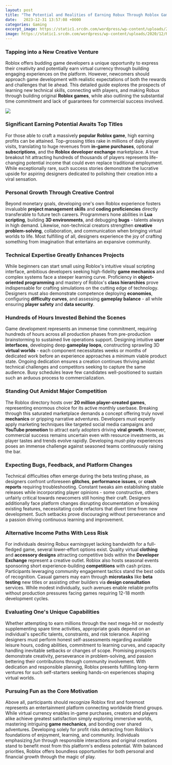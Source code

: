 ```yaml
---
layout: post
title: "The Potential and Realities of Earning Robux Through Roblox Game Development"
date:   2023-12-31 13:57:08 +0000
categories: Gaming
excerpt_image: https://static1.srcdn.com/wordpress/wp-content/uploads/2020/12/Roblox-Free-Robux.jpg
image: https://static1.srcdn.com/wordpress/wp-content/uploads/2020/12/Roblox-Free-Robux.jpg
---
```


### Tapping into a New Creative Venture
Roblox offers budding game developers a unique opportunity to express their creativity and potentially earn virtual currency through building engaging experiences on the platform. However, newcomers should approach game development with realistic expectations of both the rewards and challenges that lie ahead. This detailed guide explores the prospects of learning new technical skills, connecting with players, and making Robux through building original **Roblox games**, while also outlining the substantial time commitment and lack of guarantees for commercial success involved.  

![](https://static1.srcdn.com/wordpress/wp-content/uploads/2020/12/Roblox-Free-Robux.jpg)
### Significant Earning Potential Awaits Top Titles  
For those able to craft a massively **popular Roblox game**, high earning profits can be attained. Top-grossing titles rake in millions of daily player visits, translating to huge revenues from **in-game purchases**, optional **subscriptions**, and the **Roblox developer exchange** marketplace. A true breakout hit attracting hundreds of thousands of players represents life-changing potential income that could even replace traditional employment. While exceptionally rare, such success stories demonstrate the lucrative upside for aspiring designers dedicated to polishing their creation into a viral sensation.
### Personal Growth Through Creative Control
Beyond monetary goals, developing one's own Roblox experience fosters invaluable **project management skills** and **coding proficiencies** directly transferable to future tech careers. Programmers hone abilities in **Lua scripting**, building **3D environments**, and debugging **bugs** - talents always in high demand. Likewise, non-technical creators strengthen **creative problem-solving**, collaboration, and communication when bringing virtual worlds to life. Most fulfilling of all, designers experience the joy of crafting something from imagination that entertains an expansive community.
### Technical Expertise Greatly Enhances Projects
While beginners can start small using Roblox's intuitive visual scripting interface, ambitious developers seeking high-fidelity **game mechanics** and complex systems face a steeper learning curve. Proficiency in **object-oriented programming** and mastery of Roblox's **class hierarchies** prove indispensable for crafting simulations on the cutting edge of technology. Designers must also demonstrate competence deploying **economies**, configuring **difficulty curves**, and assessing **gameplay balance** - all while ensuring **player safety** and **data security**.
### Hundreds of Hours Invested Behind the Scenes    
Game development represents an immense time commitment, requiring hundreds of hours across all production phases from pre-production brainstorming to sustained live operations support. Designing intuitive **user interfaces**, developing deep **gameplay loops**, constructing sprawling 3D **virtual worlds** - each component necessitates weeks or months of dedicated work before an experience approaches a minimum viable product state. Ongoing dedication ensures a creation continues thriving amidst technical challenges and competitors seeking to capture the same audience. Busy schedules leave few candidates well-positioned to sustain such an arduous process to commercialization.
### Standing Out Amidst Major Competition
The Roblox directory hosts over **20 million player-created games**, representing enormous choice for its active monthly userbase. Breaking through this saturated marketplace demands a concept offering truly novel **mechanics** or gripping narrative adventures. Developers must expertly apply marketing techniques like targeted social media campaigns and **YouTube promotion** to attract early adopters driving **viral growth**. However, commercial success remains uncertain even with resource investments, as player tastes and trends evolve rapidly. Developing *must-play* experiences poses an immense challenge against seasoned teams continuously raising the bar.
### Expecting Bugs, Feedback, and Platform Changes
Technical difficulties often emerge during the beta testing phase, as designers confront unforeseen **glitches**, **performance issues**, or **crash reports** requiring troubleshooting. Constant tweaks aim establishing stable releases while incorporating player opinions - some constructive, others unfairly critical towards newcomers still honing their craft. Designers additionally face platform changes disrupting documentation or breaking existing features, necessitating code refactors that divert time from new development. Such setbacks prove discouraging without perseverance and a passion driving continuous learning and improvement. 
### Alternative Income Paths With Less Risk  
For individuals desiring Robux earningsyet lacking bandwidth for a full-fledged game, several lower-effort options exist. Quality virtual **clothing** and **accessory designs** attracting competitive bids within the **Developer Exchange** represent a creative outlet. Roblox also hosts seasonal events sponsoring short experience-building **competitions** with cash prizes. Participants leveraging community engagement tactics stand the best odds of recognition. Casual gamers may earn through **microtasks** like **beta testing** new titles or assisting other builders via **design consultation** services. While modest individually, such avenues enable reliable profits without production pressures facing games requiring 12-18 month development cycles.
### Evaluating One's Unique Capabilities
Whether attempting to earn millions through the next mega-hit or modestly supplementing spare time activities, appropriate goals depend on an individual's specific talents, constraints, and risk tolerance. Aspiring designers must perform honest self-assessments regarding available leisure hours, coding abilities, commitment to learning curves, and capacity handling inevitable setbacks or changes of scope. Promising prospects demonstrate creativity, perseverance in problem-solving, and passion bettering their contributions through community involvement. With dedication and responsible planning, Roblox presents fulfilling long-term ventures for such self-starters seeking hands-on experiences shaping virtual worlds.  
### Pursuing Fun as the Core Motivation
Above all, participants should recognize Roblox first and foremost represents an entertainment platform connecting worldwide friend groups. While virtual currency enables in-game purchases, creators and players alike achieve greatest satisfaction simply exploring immersive worlds, mastering intriguing **game mechanics**, and bonding over shared adventures. Developing solely for profit risks detracting from Roblox's foundations of enjoyment, learning, and community. Individuals emphasizing *fun* through responsible interactions and original creations stand to benefit most from this platform's endless potential. With balanced priorities, Roblox offers boundless opportunities for both personal and financial growth through the magic of play.